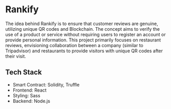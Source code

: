 # Rankify
The idea behind Rankify is to ensure that customer reviews are genuine, utilizing unique QR codes and Blockchain. The concept aims to verify the use of a product or service without requiring users to register an account or provide personal information. This project primarily focuses on restaurant reviews, envisioning collaboration between a company (similar to Tripadvisor) and restaurants to provide visitors with unique QR codes after their visit. 

## Tech Stack
- Smart Contract: Solidity, Truffle
- Frontend: React
- Styling: Sass
- Backend: Node.js
